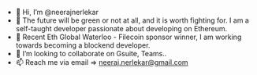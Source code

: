 - 👋 Hi, I’m @neerajnerlekar
- 👀 The future will be green or not at all, and it is worth fighting for. I am a self-taught developer passionate about developing on Ethereum. 
- 🌱 Recent Eth Global Waterloo - Filecoin sponsor winner, I am working towards becoming a blockend developer.
- 💞️ I’m looking to collaborate on Gsuite, Teams..
- 📫 Reach me via email => neeraj.nerlekar@gmail.com

<!---
neerajnerlekar/neerajnerlekar is a ✨ special ✨ repository because its `README.md` (this file) appears on your GitHub profile.
You can click the Preview link to take a look at your changes.
--->
